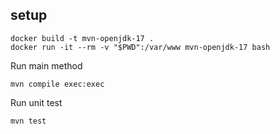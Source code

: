 ## setup
```
docker build -t mvn-openjdk-17 .
docker run -it --rm -v "$PWD":/var/www mvn-openjdk-17 bash
```

Run main method
```
mvn compile exec:exec
```

Run unit test
```
mvn test
```